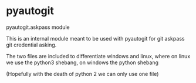 # pyautogit




pyautogit.askpass module

This is an internal module meant to be used with pyautogit for git askpass git credential asking.

The two files are included to differentiate windows and linux, where on linux we use the python3 shebang, on windows the python shebang

(Hopefully with the death of python 2 we can only use one file)




